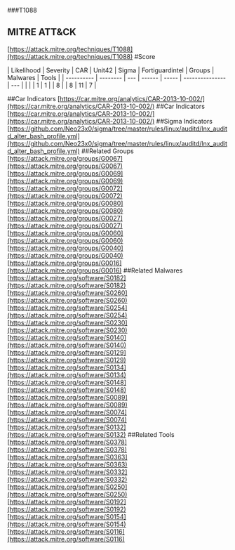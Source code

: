 ###T1088
## MITRE ATT&CK
[https://attack.mitre.org/techniques/T1088](https://attack.mitre.org/techniques/T1088)
#Score

| Likelihood | Severity | CAR | Unit42 | Sigma | Fortiguardintel | Groups | Malwares | Tools |
| ---------- | -------- | --- | ------ | ----- | --------------- | ---  |
 |   |   | 1 | 1 |   | 8 |   | 8 | 11 | 7 |

##Car Indicators
[https://car.mitre.org/analytics/CAR-2013-10-002/](https://car.mitre.org/analytics/CAR-2013-10-002/)
##Car Indicators
[https://car.mitre.org/analytics/CAR-2013-10-002/](https://car.mitre.org/analytics/CAR-2013-10-002/)
##Sigma Indicators
[https://github.com/Neo23x0/sigma/tree/master/rules/linux/auditd/lnx_auditd_alter_bash_profile.yml](https://github.com/Neo23x0/sigma/tree/master/rules/linux/auditd/lnx_auditd_alter_bash_profile.yml)
[]()
##Related Groups
[https://attack.mitre.org/groups/G0067](https://attack.mitre.org/groups/G0067)
[https://attack.mitre.org/groups/G0069](https://attack.mitre.org/groups/G0069)
[https://attack.mitre.org/groups/G0072](https://attack.mitre.org/groups/G0072)
[https://attack.mitre.org/groups/G0080](https://attack.mitre.org/groups/G0080)
[https://attack.mitre.org/groups/G0027](https://attack.mitre.org/groups/G0027)
[https://attack.mitre.org/groups/G0060](https://attack.mitre.org/groups/G0060)
[https://attack.mitre.org/groups/G0040](https://attack.mitre.org/groups/G0040)
[https://attack.mitre.org/groups/G0016](https://attack.mitre.org/groups/G0016)
[]()
##Related Malwares
[https://attack.mitre.org/software/S0182](https://attack.mitre.org/software/S0182)
[https://attack.mitre.org/software/S0260](https://attack.mitre.org/software/S0260)
[https://attack.mitre.org/software/S0254](https://attack.mitre.org/software/S0254)
[https://attack.mitre.org/software/S0230](https://attack.mitre.org/software/S0230)
[https://attack.mitre.org/software/S0140](https://attack.mitre.org/software/S0140)
[https://attack.mitre.org/software/S0129](https://attack.mitre.org/software/S0129)
[https://attack.mitre.org/software/S0134](https://attack.mitre.org/software/S0134)
[https://attack.mitre.org/software/S0148](https://attack.mitre.org/software/S0148)
[https://attack.mitre.org/software/S0089](https://attack.mitre.org/software/S0089)
[https://attack.mitre.org/software/S0074](https://attack.mitre.org/software/S0074)
[https://attack.mitre.org/software/S0132](https://attack.mitre.org/software/S0132)
[]()
##Related Tools
[https://attack.mitre.org/software/S0378](https://attack.mitre.org/software/S0378)
[https://attack.mitre.org/software/S0363](https://attack.mitre.org/software/S0363)
[https://attack.mitre.org/software/S0332](https://attack.mitre.org/software/S0332)
[https://attack.mitre.org/software/S0250](https://attack.mitre.org/software/S0250)
[https://attack.mitre.org/software/S0192](https://attack.mitre.org/software/S0192)
[https://attack.mitre.org/software/S0154](https://attack.mitre.org/software/S0154)
[https://attack.mitre.org/software/S0116](https://attack.mitre.org/software/S0116)
[]()
